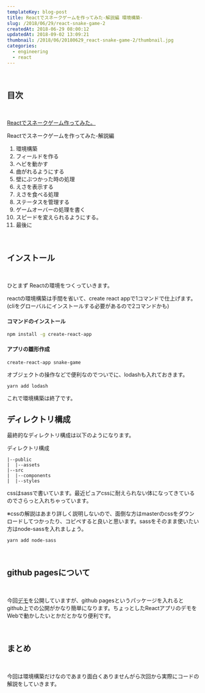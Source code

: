 ```yaml
---
templateKey: blog-post
title: Reactでスネークゲームを作ってみた-解説編 環境構築-
slug: /2018/06/29/react-snake-game-2
createdAt: 2018-06-29 08:00:12
updatedAt: 2018-09-02 13:09:21
thumbnail: /2018/06/20180629_react-snake-game-2/thumbnail.jpg
categories:
  - engineering
  - react
---
```


&nbsp;
<h2>目次</h2>
&nbsp;

<a href="https://ver-1-0.net/2018/06/27/react-snake-game/">Reactでスネークゲーム作ってみた。</a>

Reactでスネークゲームを作ってみた-解説編
<ol>
 	<li>環境構築</li>
 	<li>フィールドを作る</li>
 	<li>ヘビを動かす</li>
 	<li>曲がれるようにする</li>
 	<li>壁にぶつかった時の処理</li>
 	<li>えさを表示する</li>
 	<li>えさを食べる処理</li>
 	<li>ステータスを管理する</li>
 	<li>ゲームオーバーの処理を書く</li>
 	<li>スピードを変えられるようにする。</li>
 	<li>最後に</li>
</ol>
&nbsp;
<h2>インストール</h2>
&nbsp;

ひとまず Reactの環境をつくっていきます。

reactの環境構築は手間を省いて、create react appで1コマンドで仕上げます。
(cliをグローバルにインストールする必要があるので2コマンドかも)
<h4>コマンドのインストール</h4>

```bash
npm install -g create-react-app
```


<h4>アプリの雛形作成</h4>

```bash
create-react-app snake-game
```

オブジェクトの操作などで便利なのでついでに、lodashも入れておきます。

```
yarn add lodash
```

これで環境構築は終了です。
<h2>ディレクトリ構成</h2>
最終的なディレクトリ構成は以下のようになります。

ディレクトリ構成

```
|--public
|  |--assets
|--src
|  |--components
|  |--styles
```

cssはsassで書いています。最近ピュアcssに耐えられない体になってきているのでさらっと入れちゃっています。

※cssの解説はあまり詳しく説明しないので、面倒な方はmasterのcssをダウンロードしてつかったり、コピペすると良いと思います。sassをそのまま使いたい方はnode-sassを入れましょう。

```bash
yarn add node-sass
```

&nbsp;
<h2>github pagesについて</h2>
&nbsp;

今回<a href="https://version-1.github.io/react-snake-game/">デモ</a>を公開していますが、github pagesというパッケージを入れるとgithub上での公開がかなり簡単になります。ちょっとしたReactアプリのデモをWebで動かしたいとかだとかなり便利です。

&nbsp;
<h2>まとめ</h2>
&nbsp;

今回は環境構築だけなのであまり面白くありませんがら次回から実際にコードの解説をしていきます。
